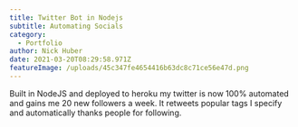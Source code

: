 ```yaml
---
title: Twitter Bot in Nodejs
subtitle: Automating Socials
category:
  - Portfolio
author: Nick Huber
date: 2021-03-20T08:29:58.971Z
featureImage: /uploads/45c347fe4654416b63dc8c71ce56e47d.png
---
```

Built in NodeJS and deployed to heroku my twitter is now 100% automated and gains me 20 new followers a week. It retweets popular tags I specify and automatically thanks people for following.